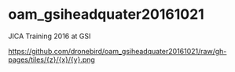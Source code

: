 # oam_gsiheadquater20161021


 JICA Training 2016 at GSI

https://github.com/dronebird/oam_gsiheadquater20161021/raw/gh-pages/tiles/{z}/{x}/{y}.png
